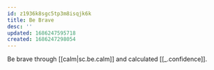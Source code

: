 ```yaml
---
id: z1936k8sgc5tp3m8isqjk6k
title: Be Brave
desc: ''
updated: 1686247595718
created: 1686247298054
---
```


Be brave through [[calm|sc.be.calm]] and calculated [[_.confidence]]. 
